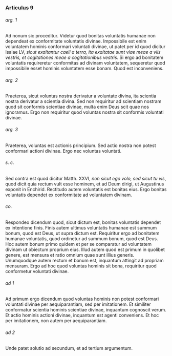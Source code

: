 ### Articulus 9

###### arg. 1
Ad nonum sic proceditur. Videtur quod bonitas voluntatis humanae non dependeat ex conformitate voluntatis divinae. Impossibile est enim voluntatem hominis conformari voluntati divinae, ut patet per id quod dicitur Isaiae LV, *sicut exaltantur caeli a terra, ita exaltatae sunt viae meae a viis vestris, et cogitationes meae a cogitationibus vestris*. Si ergo ad bonitatem voluntatis requireretur conformitas ad divinam voluntatem, sequeretur quod impossibile esset hominis voluntatem esse bonam. Quod est inconveniens.

###### arg. 2
Praeterea, sicut voluntas nostra derivatur a voluntate divina, ita scientia nostra derivatur a scientia divina. Sed non requiritur ad scientiam nostram quod sit conformis scientiae divinae, multa enim Deus scit quae nos ignoramus. Ergo non requiritur quod voluntas nostra sit conformis voluntati divinae.

###### arg. 3
Praeterea, voluntas est actionis principium. Sed actio nostra non potest conformari actioni divinae. Ergo nec voluntas voluntati.

###### s. c.
Sed contra est quod dicitur Matth. XXVI, *non sicut ego volo, sed sicut tu vis*, quod dicit quia rectum vult esse hominem, et ad Deum dirigi, ut Augustinus exponit in Enchirid. Rectitudo autem voluntatis est bonitas eius. Ergo bonitas voluntatis dependet ex conformitate ad voluntatem divinam.

###### co.
Respondeo dicendum quod, sicut dictum est, bonitas voluntatis dependet ex intentione finis. Finis autem ultimus voluntatis humanae est summum bonum, quod est Deus, ut supra dictum est. Requiritur ergo ad bonitatem humanae voluntatis, quod ordinetur ad summum bonum, quod est Deus. Hoc autem bonum primo quidem et per se comparatur ad voluntatem divinam ut obiectum proprium eius. Illud autem quod est primum in quolibet genere, est mensura et ratio omnium quae sunt illius generis. Unumquodque autem rectum et bonum est, inquantum attingit ad propriam mensuram. Ergo ad hoc quod voluntas hominis sit bona, requiritur quod conformetur voluntati divinae.

###### ad 1
Ad primum ergo dicendum quod voluntas hominis non potest conformari voluntati divinae per aequiparantiam, sed per imitationem. Et similiter conformatur scientia hominis scientiae divinae, inquantum cognoscit verum. Et actio hominis actioni divinae, inquantum est agenti conveniens. Et hoc per imitationem, non autem per aequiparantiam.

###### ad 2
Unde patet solutio ad secundum, et ad tertium argumentum.

